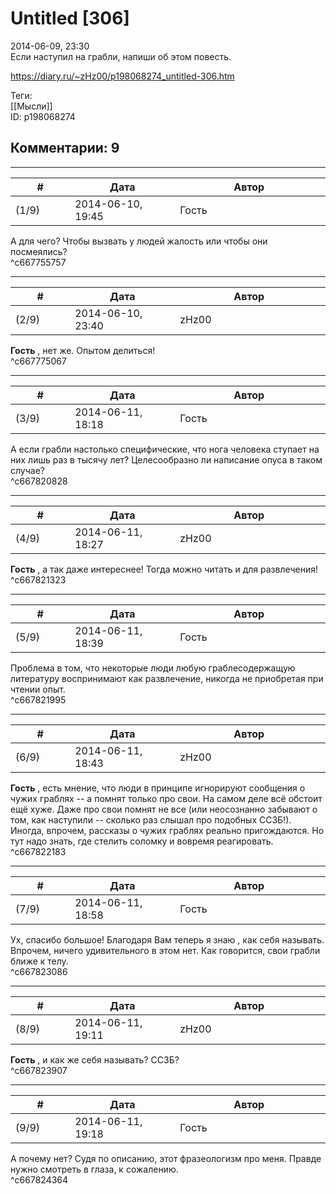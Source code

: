 Untitled [306]
==============

  
2014-06-09, 23:30  
 Если наступил на грабли, напиши об этом повесть.   
  
<https://diary.ru/~zHz00/p198068274_untitled-306.htm>  
  
Теги:  
[[Мысли]]  
ID: p198068274  


Комментарии: 9
--------------

  


---



|         #         |              Дата              |                     Автор                     |           ID           |
| --- | --- | --- | --- |
| (1/9) | 2014-06-10, 19:45 | Гость | c667755757 |

  
 А для чего? Чтобы вызвать у людей жалость или чтобы они посмеялись?   
 ^c667755757

---



|         #         |              Дата              |                     Автор                     |           ID           |
| --- | --- | --- | --- |
| (2/9) | 2014-06-10, 23:40 | zHz00 | c667775067 |

  
  **Гость**  , нет же. Опытом делиться!   
 ^c667775067

---



|         #         |              Дата              |                     Автор                     |           ID           |
| --- | --- | --- | --- |
| (3/9) | 2014-06-11, 18:18 | Гость | c667820828 |

  
 А если грабли настолько специфические, что нога человека ступает на них лишь раз в тысячу лет? Целесообразно ли написание опуса в таком случае?   
 ^c667820828

---



|         #         |              Дата              |                     Автор                     |           ID           |
| --- | --- | --- | --- |
| (4/9) | 2014-06-11, 18:27 | zHz00 | c667821323 |

  
  **Гость**  , а так даже интереснее! Тогда можно читать и для развлечения!   
 ^c667821323

---



|         #         |              Дата              |                     Автор                     |           ID           |
| --- | --- | --- | --- |
| (5/9) | 2014-06-11, 18:39 | Гость | c667821995 |

  
 Проблема в том, что некоторые люди любую граблесодержащую литературу воспринимают как развлечение, никогда не приобретая при чтении опыт.   
 ^c667821995

---



|         #         |              Дата              |                     Автор                     |           ID           |
| --- | --- | --- | --- |
| (6/9) | 2014-06-11, 18:43 | zHz00 | c667822183 |

  
  **Гость**  , есть мнение, что люди в принципе игнорируют сообщения о чужих граблях -- а помнят только про свои. На самом деле всё обстоит ещё хуже. Даже про свои помнят не все (или неосознанно забывают о том, как наступили -- сколько раз слышал про подобных ССЗБ!). Иногда, впрочем, рассказы о чужих граблях реально пригождаются. Но тут надо знать, где стелить соломку и вовремя реагировать.   
 ^c667822183

---



|         #         |              Дата              |                     Автор                     |           ID           |
| --- | --- | --- | --- |
| (7/9) | 2014-06-11, 18:58 | Гость | c667823086 |

  
 Ух, спасибо большое! Благодаря Вам теперь я знаю , как себя называть. Впрочем, ничего удивительного в этом нет. Как говорится, свои грабли ближе к телу.   
 ^c667823086

---



|         #         |              Дата              |                     Автор                     |           ID           |
| --- | --- | --- | --- |
| (8/9) | 2014-06-11, 19:11 | zHz00 | c667823907 |

  
  **Гость**  , и как же себя называть? ССЗБ?   
 ^c667823907

---



|         #         |              Дата              |                     Автор                     |           ID           |
| --- | --- | --- | --- |
| (9/9) | 2014-06-11, 19:18 | Гость | c667824364 |

  
 А почему нет? Судя по описанию, этот фразеологизм про меня. Правде нужно смотреть в глаза, к сожалению.   
 ^c667824364